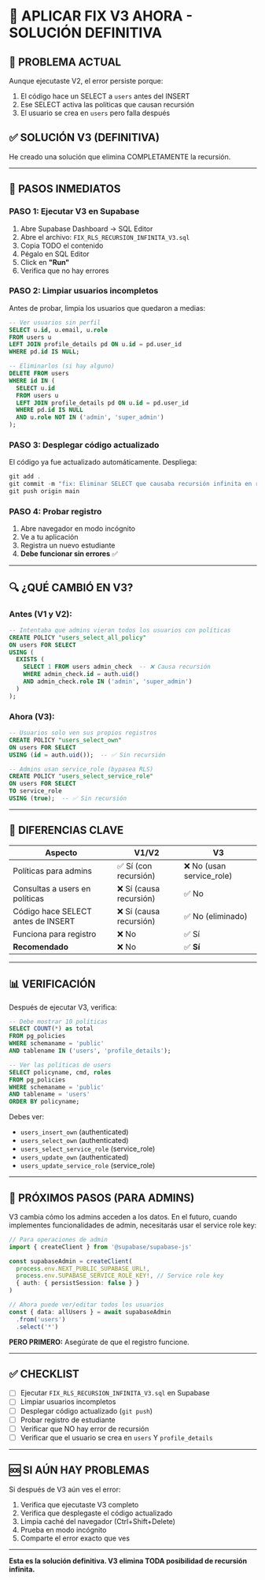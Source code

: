 # 🚨 APLICAR FIX V3 AHORA - SOLUCIÓN DEFINITIVA

## 🔴 PROBLEMA ACTUAL

Aunque ejecutaste V2, el error persiste porque:
1. El código hace un SELECT a `users` antes del INSERT
2. Ese SELECT activa las políticas que causan recursión
3. El usuario se crea en `users` pero falla después

## ✅ SOLUCIÓN V3 (DEFINITIVA)

He creado una solución que elimina COMPLETAMENTE la recursión.

---

## 🚀 PASOS INMEDIATOS

### PASO 1: Ejecutar V3 en Supabase

1. Abre Supabase Dashboard → SQL Editor
2. Abre el archivo: `FIX_RLS_RECURSION_INFINITA_V3.sql`
3. Copia TODO el contenido
4. Pégalo en SQL Editor
5. Click en **"Run"**
6. Verifica que no hay errores

### PASO 2: Limpiar usuarios incompletos

Antes de probar, limpia los usuarios que quedaron a medias:

```sql
-- Ver usuarios sin perfil
SELECT u.id, u.email, u.role
FROM users u
LEFT JOIN profile_details pd ON u.id = pd.user_id
WHERE pd.id IS NULL;

-- Eliminarlos (si hay alguno)
DELETE FROM users
WHERE id IN (
  SELECT u.id
  FROM users u
  LEFT JOIN profile_details pd ON u.id = pd.user_id
  WHERE pd.id IS NULL
  AND u.role NOT IN ('admin', 'super_admin')
);
```

### PASO 3: Desplegar código actualizado

El código ya fue actualizado automáticamente. Despliega:

```powershell
git add .
git commit -m "fix: Eliminar SELECT que causaba recursión infinita en registro"
git push origin main
```

### PASO 4: Probar registro

1. Abre navegador en modo incógnito
2. Ve a tu aplicación
3. Registra un nuevo estudiante
4. **Debe funcionar sin errores** ✅

---

## 🔍 ¿QUÉ CAMBIÓ EN V3?

### Antes (V1 y V2):
```sql
-- Intentaba que admins vieran todos los usuarios con políticas
CREATE POLICY "users_select_all_policy"
ON users FOR SELECT
USING (
  EXISTS (
    SELECT 1 FROM users admin_check  -- ❌ Causa recursión
    WHERE admin_check.id = auth.uid()
    AND admin_check.role IN ('admin', 'super_admin')
  )
);
```

### Ahora (V3):
```sql
-- Usuarios solo ven sus propios registros
CREATE POLICY "users_select_own"
ON users FOR SELECT
USING (id = auth.uid());  -- ✅ Sin recursión

-- Admins usan service_role (bypasea RLS)
CREATE POLICY "users_select_service_role"
ON users FOR SELECT
TO service_role
USING (true);  -- ✅ Sin recursión
```

---

## 🎯 DIFERENCIAS CLAVE

| Aspecto | V1/V2 | V3 |
|---------|-------|-----|
| Políticas para admins | ✅ Sí (con recursión) | ❌ No (usan service_role) |
| Consultas a users en políticas | ❌ Sí (causa recursión) | ✅ No |
| Código hace SELECT antes de INSERT | ❌ Sí (causa recursión) | ✅ No (eliminado) |
| Funciona para registro | ❌ No | ✅ Sí |
| **Recomendado** | ❌ No | ✅ **Sí** |

---

## 📊 VERIFICACIÓN

Después de ejecutar V3, verifica:

```sql
-- Debe mostrar 10 políticas
SELECT COUNT(*) as total
FROM pg_policies
WHERE schemaname = 'public'
AND tablename IN ('users', 'profile_details');

-- Ver las políticas de users
SELECT policyname, cmd, roles
FROM pg_policies
WHERE schemaname = 'public'
AND tablename = 'users'
ORDER BY policyname;
```

Debes ver:
- `users_insert_own` (authenticated)
- `users_select_own` (authenticated)
- `users_select_service_role` (service_role)
- `users_update_own` (authenticated)
- `users_update_service_role` (service_role)

---

## 🔮 PRÓXIMOS PASOS (PARA ADMINS)

V3 cambia cómo los admins acceden a los datos. En el futuro, cuando implementes funcionalidades de admin, necesitarás usar el service role key:

```typescript
// Para operaciones de admin
import { createClient } from '@supabase/supabase-js'

const supabaseAdmin = createClient(
  process.env.NEXT_PUBLIC_SUPABASE_URL!,
  process.env.SUPABASE_SERVICE_ROLE_KEY!, // Service role key
  { auth: { persistSession: false } }
)

// Ahora puede ver/editar todos los usuarios
const { data: allUsers } = await supabaseAdmin
  .from('users')
  .select('*')
```

**PERO PRIMERO:** Asegúrate de que el registro funcione.

---

## ✅ CHECKLIST

- [ ] Ejecutar `FIX_RLS_RECURSION_INFINITA_V3.sql` en Supabase
- [ ] Limpiar usuarios incompletos
- [ ] Desplegar código actualizado (`git push`)
- [ ] Probar registro de estudiante
- [ ] Verificar que NO hay error de recursión
- [ ] Verificar que el usuario se crea en `users` Y `profile_details`

---

## 🆘 SI AÚN HAY PROBLEMAS

Si después de V3 aún ves el error:

1. Verifica que ejecutaste V3 completo
2. Verifica que desplegaste el código actualizado
3. Limpia caché del navegador (Ctrl+Shift+Delete)
4. Prueba en modo incógnito
5. Comparte el error exacto que ves

---

**Esta es la solución definitiva. V3 elimina TODA posibilidad de recursión infinita.**
